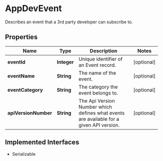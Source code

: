 

# AppDevEvent

Describes an event that a 3rd party developer can subscribe to.

## Properties

| Name | Type | Description | Notes |
|------------ | ------------- | ------------- | -------------|
|**eventId** | **Integer** | Unique identifier of an Event record. |  [optional] |
|**eventName** | **String** | The name of the event. |  [optional] |
|**eventCategory** | **String** | The category the event belongs to. |  [optional] |
|**apiVersionNumber** | **String** | The Api Version Number which defines what events are available for a given API version. |  [optional] |


## Implemented Interfaces

* Serializable


